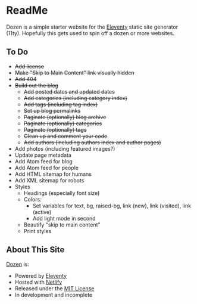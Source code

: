 # ReadMe

Dozen is a simple starter website for the [Eleventy](https://www.11ty.dev/) static site generator (11ty). Hopefully this gets used to spin off a dozen or more websites.

## To Do

* ~~Add license~~
* ~~Make "Skip to Main Content" link visually hidden~~
* ~~Add 404~~
* ~~Build out the blog~~
	* ~~Add posted dates and updated dates~~
	* ~~Add categories (including category index)~~
	* ~~Add tags (including tag index)~~
	* ~~Set up blog permalinks~~
	* ~~Paginate (optionally) blog archive~~
	* ~~Paginate (optionally) categories~~
	* ~~Paginate (optionally) tags~~
	* ~~Clean up and comment your code~~
	* ~~Add authors (including authors index and author pages)~~
* Add photos (including featured images?)
* Update page metadata
* Add Atom feed for blog
* Add Atom feed for people
* Add HTML sitemap for humans
* Add XML sitemap for robots
* Styles
	* Headings (especially font size)
	* Colors:
		* Set variables for text, bg, raised-bg, link (new), link (visited), link (active)
		* Add light mode in second
	* Beautify "skip to main content"
	* Print styles

## About This Site

[Dozen](https://dozen.camcoulter.com/) is:

* Powered by [Eleventy](https://www.11ty.dev/)
* Hosted with [Netlify](https://www.netlify.com/)
* Released under the [MIT License](https://choosealicense.com/licenses/mit/)
* In development and incomplete
